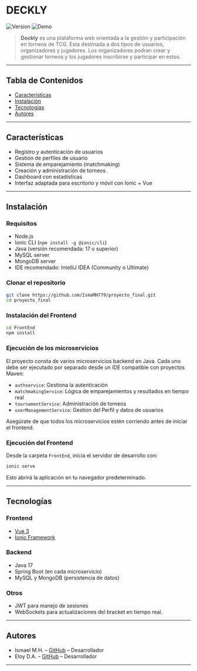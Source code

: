# DECKLY

![Version](https://img.shields.io/badge/version-1.0.0-blue)
![Demo](https://img.shields.io/badge/estado-demo-lightgrey)

> **Deckly** es una plataforma web orientada a la gestión y participación en torneos de TCG. Esta destinada a dos tipos de usuarios, organizadores y jugadores. Los organizadores podran crear y gestionar torneos y los jugadores inscribirse y participar en estos.
---

## Tabla de Contenidos

- [Características](#-características)
- [Instalación](#-instalación)
- [Tecnologías](#-tecnologías)
- [Autores](#-autores)

---

## Características

-  Registro y autenticación de usuarios
-  Gestión de perfiles de usuario
-  Sistema de emparejamiento (matchmaking)
-  Creación y administración de torneos
-  Dashboard con estadísticas
-  Interfaz adaptada para escritorio y móvil con Ionic + Vue

---

## Instalación

### Requisitos

- Node.js
- Ionic CLI (`npm install -g @ionic/cli`)
- Java (versión recomendada: 17 o superior)
- MySQL server
- MongoDB server
- IDE recomendado: IntelliJ IDEA (Community o Ultimate)

### Clonar el repositorio

```bash
git clone https://github.com/IsmaMH779/proyecto_final.git
cd proyecto_final
```

### Instalación del Frontend

```bash
cd FrontEnd
npm install
```

### Ejecución de los microservicios

El proyecto consta de varios microservicios backend en Java. Cada uno debe ser ejecutado por separado desde un IDE compatible con proyectos Maven:

- `authservice`: Gestiona la autenticación
- `matchmakingService`: Lógica de emparejamientos y resultados en tiempo real
- `tournamentService`: Administración de torneos
- `userManagementService`: Gestion del Perfil y datos de usuarios

Asegúrate de que todos los microservicios estén corriendo antes de iniciar el frontend.

### Ejecución del Frontend

Desde la carpeta `FrontEnd`, inicia el servidor de desarrollo con:

```bash
ionic serve
```

Esto abrirá la aplicación en tu navegador predeterminado.

---

## Tecnologías

### Frontend

- [Vue 3](https://vuejs.org/)
- [Ionic Framework](https://ionicframework.com/)

### Backend

- Java 17
- Spring Boot (en cada microservicio)
- MySQL y MongoDB (persistencia de datos)

### Otros

- JWT para manejo de sesiones
- WebSockets para actualizaciones del bracket en tiempo real.
---

## Autores

- Ismael M.H. – [GitHub](https://github.com/IsmaMH779) – Desarrollador
- Eloy D.A. – [GitHub](https://github.com/eloydlca) – Desarrollador
---
